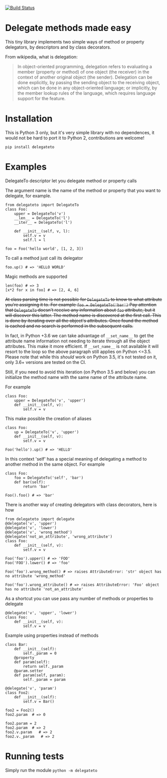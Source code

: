 [![Build Status](https://travis-ci.org/dhilst/delegate.svg?branch=master)](https://travis-ci.org/dhilst/delegate)
# Delegate methods made easy

This tiny library implements two simple ways of method or property delegators, by descriptors
and by class decorators.

From wikipedia, what is delegation:
> In object-oriented programming, delegation refers to evaluating a member
> (property or method) of one object (the receiver) in the context of another
> original object (the sender). Delegation can be done explicitly, by passing
> the sending object to the receiving object, which can be done in any
> object-oriented language; or implicitly, by the member lookup rules of the
> language, which requires language support for the feature.

# Installation

This is Python 3 only, but it's very simple library with no dependences, it would not be hard to port it to Python 2, contributions are welcome!

    pip install delegateto

# Examples

DelegateTo descriptor let you delegate method or property calls

The argument name is the name of the method or property that you want to
delegate, for example.

    from delegateto import DelegateTo
    class Foo:
        upper = DelegateTo('v')
        __len__ = DelegateTo('l')
        __iter__ = DelegateTo('l')

        def __init__(self, v, l):
            self.v = v
            self.l = l

    foo = Foo('hello world', [1, 2, 3])

To call a method just call its delegator

    foo.up() # => 'HELLO WORLD'

Magic methods are supported

    len(foo) # => 3
    [x*2 for x in foo] # => [2, 4, 6]


~~At class parsing time is not possible for `DelegateTo` to know to what
attribute you're assigning it to. For example `foo = DelegateTo('bar')` Pay
attention that `DelegateTo` doesn't receive any information about `foo`
attribute, but it will discover this latter.  The method name is discovered at
the first call. This is done by iterating over all the object's attributes.
Once found the method is cached and no search is performed in the subsequent
calls.~~

In fact, in Python +3.6 we can take advantage of `__set_name__` to get the
attribute name information not needing to iterate through all the object attributes.
This make it more efficient. If `__set_name__` is not available it will resort to
the loop so the above paragraph still applies on Python <=3.5. Please note that
while this *should* work on Python 3.5, it's not tested on it, only 3.6+ versions
are tested on the CI.

Still, if you need to avoid this iteration (on Python 3.5 and below) you can initialize
the method name with the same name of the attribute name.

For example

    class Foo:
        upper = DelegateTo('v', 'upper')
        def __init__(self, v):
            self.v = v


This make possible the creation of aliases

    class Foo:
        up = DelegateTo('v', 'upper')
        def __init__(self, v):
            self.v = v

    Foo('hello').up() # => 'HELLO'

In this context 'self' has a special meaning of 
delegating a method to another method in the same 
object. For example 

    class Foo:
        foo = DelegateTo('self', 'bar')
        def bar(self):
            return 'bar'

    Foo().foo() # => 'bar'


There is another way of creating delegators with class decorators, here is how 

    from delegateto import delegate
    @delegate('v', 'upper')
    @delegate('v', 'lower')
    @delegate('v', 'wrong_method')
    @delegate('not_an_attribute', 'wrong_attribute')
    class Foo:
        def __init__(self, v):
            self.v = v

    Foo('foo').upper() # => 'FOO'
    Foo('FOO').lower() # => 'foo'

    Foo('foo').wrong_method() # => raises AttributeError: 'str' object has no attribute 'wrong_method'

    Foo('foo').wrong_attribute() # => raises AttributeError: 'Foo' object has no attribute 'not_an_attribute'

As a shortcut you can use pass any number of methods or properties to delegate 

    @delegate('v', 'upper', 'lower')
    class Foo:
        def __init__(self, v):
            self.v = v

Example using properties instead of methods

    class Bar:
        def __init__(self):
            self._param = 0
        @property
        def param(self):
            return self._param
        @param.setter
        def param(self, param):
            self._param = param

    @delegate('v', 'param')
    class Foo2:
        def __init__(self):
            self.v = Bar()

    foo2 = Foo2()
    foo2.param  # => 0
    
    foo2.param = 2
    foo2.param  # => 2
    foo2.v.param   # => 2
    foo2.v._param   # => 2
 

# Running tests

Simply run the module `python -m delegateto`
